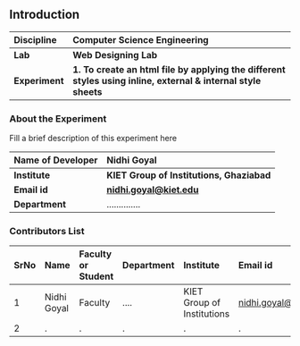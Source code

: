 ## Introduction


<b>Discipline | <b>Computer Science Engineering
:--|:--|
<b> Lab | <b> Web Designing Lab
<b> Experiment|     <b> 1. To create an html file by applying the different styles using inline, external & internal style sheets

### About the Experiment 

Fill a brief description of this experiment here

<b>Name of Developer | <b> Nidhi Goyal
:--|:--|
<b> Institute | <b> KIET Group of Institutions, Ghaziabad 
<b> Email id|     <b>  	nidhi.goyal@kiet.edu
<b> Department |  ..............

### Contributors List

SrNo | Name | Faculty or Student | Department| Institute | Email id
:--|:--|:--|:--|:--|:--|
1 | Nidhi Goyal	 | Faculty | .... | KIET Group of Institutions	 | nidhi.goyal@kiet.edu
2 | . | . | . | . | .
